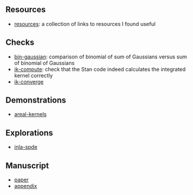 ## Resources

* [resources](https://athowes.github.io/areal-comparison/resources.html): a collection of links to resources I found useful

## Checks

* [bin-gaussian](https://athowes.github.io/areal-comparison/bin-gaussian.html): comparison of binomial of sum of Gaussians versus sum of binomial of Gaussians
* [ik-compute](https://athowes.github.io/areal-comparison/ik-compute.html): check that the Stan code indeed calculates the integrated kernel correctly
* [ik-converge](https://athowes.github.io/areal-comparison/ik-converge.html)

## Demonstrations

* [areal-kernels](https://athowes.github.io/areal-comparison/areal-kernels.html)

## Explorations

* [inla-spde](https://athowes.github.io/areal-comparison/inla-spde.html)

## Manuscript

* [paper](https://athowes.github.io/areal-comparison/paper.pdf)
* [appendix](https://athowes.github.io/areal-comparison/appendix.pdf)
